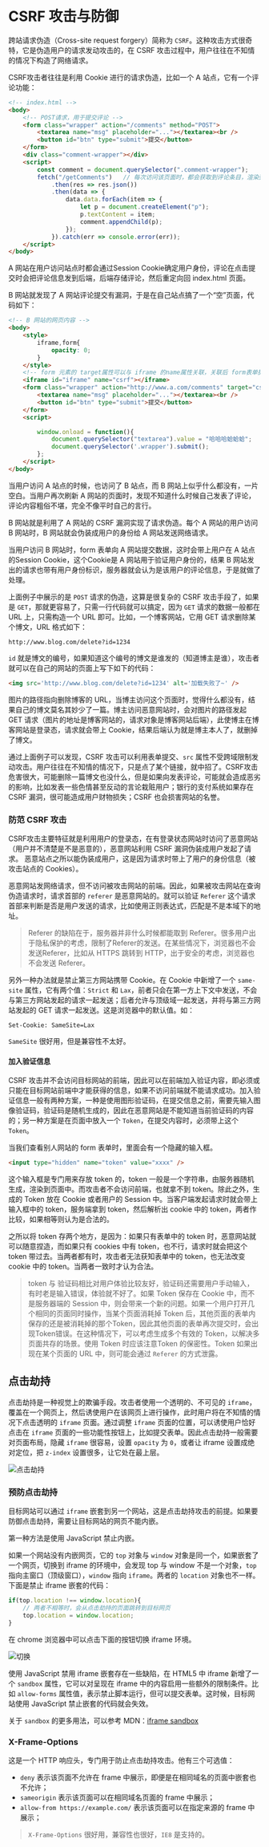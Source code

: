 # CSRF 攻击与防御

跨站请求伪造（Cross-site request forgery）简称为 `CSRF`。这种攻击方式很奇特，它是伪造用户的请求发动攻击的，在 CSRF 攻击过程中，用户往往在不知情的情况下构造了网络请求。  

CSRF攻击者往往是利用 Cookie 进行的请求伪造，比如一个 A 站点，它有一个评论功能：  

```html
<!-- index.html -->
<body>
    <!-- POST请求，用于提交评论 -->
    <form class="wrapper" action="/comments" method="POST">
        <textarea name="msg" placeholder="..."></textarea><br />
        <button id="btn" type="submit">提交</button>
    </form>
    <div class="comment-wrapper"></div>
    <script>
        const comment = document.querySelector(".comment-wrapper");
        fetch("/getComments")   // 每次访问该页面时，都会获取到评论条目，渲染到页面上
            .then(res => res.json())
            .then(data => {
                data.data.forEach(item => {
                    let p = document.createElement("p");
                    p.textContent = item;
                    comment.appendChild(p);
                });
            }).catch(err => console.error(err));
    </script>
</body>
```

A 网站在用户访问站点时都会通过Session Cookie确定用户身份，评论在点击提交时会把评论信息发到后端，后端存储评论，然后重定向回 index.html 页面。

B 网站就发现了 A 网站评论提交有漏洞，于是在自己站点搞了一个“空”页面，代码如下：

```html
<!-- B 网站的网页内容 -->
<body>
    <style>
        iframe,form{
            opacity: 0;
        }
    </style>
    <!-- form 元素的 target属性可以与 iframe 的name属性关联，关联后 form表单提交跳转的页面会在 iframe 中展示 -->
    <iframe id="iframe" name="csrf"></iframe>
    <form class="wrapper" action="http://www.a.com/comments" target="csrf" method="POST">
        <textarea name="msg" placeholder="..."></textarea><br />
        <button id="btn" type="submit">提交</button>
    </form>
    <script>

        window.onload = function(){
            document.querySelector("textarea").value = "哈哈哈蛤蛤蛤";
            document.querySelector('.wrapper').submit();
        };
    </script>
</body>
```

当用户访问 A 站点的时候，也访问了 B 站点，而 B 网站上似乎什么都没有，一片空白。当用户再次刷新 A 网站的页面时，发现不知道什么时候自己发表了评论，评论内容粗俗不堪，完全不像平时自己的言行。  

B 网站就是利用了 A 网站的 CSRF 漏洞实现了请求伪造。每个 A 网站的用户访问 B 网站时，B 网站就会伪装成用户的身份给 A 网站发送网络请求。

当用户访问 B 网站时，form 表单向 A 网站提交数据，这时会带上用户在 A 站点的Session Cookie，这个Cookie是 A 网站用于验证用户身份的，结果 B 网站发出的请求也带有用户身份标识，服务器就会认为是该用户的评论信息，于是就做了处理。  

上面例子中展示的是 `POST` 请求的伪造，这算是很复杂的 CSRF 攻击手段了，如果是 `GET`，那就更容易了，只需一行代码就可以搞定，因为 `GET` 请求的数据一般都在 URL 上，只需构造一个 URL 即可。比如，一个博客网站，它用 GET 请求删除某个博文，URL 格式如下：  

```
http://www.blog.com/delete?id=1234
```

`id` 就是博文的编号，如果知道这个编号的博文是谁发的（知道博主是谁），攻击者就可以在自己的网站的页面上写下如下的代码：  

```html
<img src='http://www.blog.com/delete?id=1234' alt='加载失败了~' />
```

图片的路径指向删除博客的 URL，当博主访问这个页面时，觉得什么都没有，结果自己的博文莫名其妙少了一篇。博主访问恶意网站时，会对图片的路径发起 GET 请求（图片的地址是博客网站的，请求对象是博客网站后端），此使博主在博客网站是登录态，请求就会带上 Cookie，结果后端认为就是博主本人了，就删掉了博文。  

通过上面例子可以发现，CSRF 攻击可以利用表单提交、`src` 属性不受跨域限制发动攻击。用户往往在不知情的情况下，只是点了某个链接，就中招了。CSRF攻击危害很大，可能删除一篇博文也没什么，但是如果向发表评论，可能就会造成恶劣的影响，比如发表一些色情甚至反动的言论栽赃用户；银行的支付系统如果存在 CSRF 漏洞，很可能造成用户财物损失；CSRF 也会损害网站的名誉。  

### 防范 CSRF 攻击

CSRF攻击主要特征就是利用用户的登录态，在有登录状态网站时访问了恶意网站（用户并不清楚是不是恶意的），恶意网站利用 CSRF 漏洞伪装成用户发起了请求。
恶意站点之所以能伪装成用户，这是因为请求时带上了用户的身份信息（被攻击站点的 Cookies）。  

恶意网站发网络请求，但不访问被攻击网站的前端。因此，如果被攻击网站在查询伪造请求时，请求首部的 `referer` 是恶意网站的。就可以验证 `Referer` 这个请求首部来判断是否是用户发送的请求，比如使用正则表达式，匹配是不是本域下的地址。  

> Referer 的缺陷在于，服务器并非什么时候都能取到 Referer。很多用户出于隐私保护的考虑，限制了Referer的发送。在某些情况下，浏览器也不会发送Referer，比如从 HTTPS 跳转到 HTTP，出于安全的考虑，浏览器也不会发送 Referer。

另外一种办法就是禁止第三方网站携带 Cookie。在 Cookie 中新增了一个 `same-site` 属性，它有两个值：`Strict` 和 `Lax`，前者只会在第一方上下文中发送，不会与第三方网站发起的请求一起发送；后者允许与顶级域一起发送，并将与第三方网站发起的 GET 请求一起发送。这是浏览器中的默认值。如：  

```
Set-Cookie: SameSite=Lax
```

`SameSite` 很好用，但是兼容性不太好。  

#### 加入验证信息

CSRF 攻击并不会访问目标网站的前端，因此可以在前端加入验证内容，即必须或只能在目标网站前端中才能获得的信息，如果不访问前端就不能请求成功。加入验证信息一般有两种方案，一种是使用图形验证码，在提交信息之前，需要先输入图像验证码，验证码是随机生成的，因此在恶意网站是不能知道当前验证码的内容的；另一种方案是在页面中放入一个 `Token`，在提交内容时，必须带上这个 `Token`。  

当我们查看别人网站的 form 表单时，里面会有一个隐藏的输入框。

```html
<input type="hidden" name="token" value="xxxx" />
```

这个输入框是专门用来存放 token 的，token 一般是一个字符串，由服务器随机生成，渲染到页面中。而攻击者不会访问前端，也就拿不到 token。除此之外，生成的 Token 放在 Cookie 或者用户的 Session 中。当客户端发起请求时就会带上输入框中的 token，服务端拿到 token，然后解析出 cookie 中的 token，两者作比较，如果相等则认为是合法的。  

之所以将 token 存两个地方，是因为：如果只有表单中的 token 时，恶意网站就可以随意捏造，而如果只有 cookies 中有 token，也不行，请求时就会把这个 token 带过去。当两者都有时，攻击者无法获知表单中的 token，也无法改变 cookie 中的 token。当两者一致时才认为合法。

> token 与 验证码相比对用户体验比较友好，验证码还需要用户手动输入，有时老是输入错误，体验就不好了。如果 Token 保存在 Cookie 中，而不是服务器端的 Session 中，则会带来一个新的问题。如果一个用户打开几个相同的页面同时操作，当某个页面消耗掉 Token 后，其他页面的表单内保存的还是被消耗掉的那个Token，因此其他页面的表单再次提交时，会出现Token错误。在这种情况下，可以考虑生成多个有效的 Token，以解决多页面共存的场景。使用 Token 时应该注意Token 的保密性。Token 如果出现在某个页面的 URL 中，则可能会通过 `Referer` 的方式泄露。  

## 点击劫持

点击劫持是一种视觉上的欺骗手段。攻击者使用一个透明的、不可见的 `iframe`，覆盖在一个网页上，然后诱使用户在该网页上进行操作，此时用户将在不知情的情况下点击透明的 `iframe` 页面。通过调整 `iframe` 页面的位置，可以诱使用户恰好点击在 `iframe` 页面的一些功能性按钮上，比如提交表单。因此点击劫持一般需要对页面布局，隐藏 `iframe` 很容易，设置 `opacity` 为 `0`，或者让 iframe 设置成绝对定位，把 `z-index` 设置很多，让它处在最上层。  

![点击劫持](img/点击劫持.png)   

### 预防点击劫持

目标网站可以通过 `iframe` 嵌套到另一个网站，这是点击劫持攻击的前提。如果要防御点击劫持，需要让目标网站的网页不能内嵌。  

第一种方法是使用 JavaScript 禁止内嵌。  

如果一个网站没有内嵌网页，它的 `top` 对象与 `window` 对象是同一个，如果嵌套了一个网页，切换到 iframe 的环境中，会发现 top 与 window 不是一个对象，`top` 指向主窗口（顶级窗口），`window` 指向 `iframe`。两者的 `location` 对象也不一样。下面是禁止 iframe 嵌套的代码：  

```js
if(top.location !== window.location){
    // 两者不相等时，会从点击劫持的页面跳转到目标网页
    top.location = window.location;
}
```

在 chrome 浏览器中可以点击下面的按钮切换 iframe 环境。  

![切换](img/切换窗口环境.png)

使用 JavaScript 禁用 iframe 嵌套存在一些缺陷，在 HTML5 中 iframe 新增了一个 `sandbox` 属性，它可以对呈现在 iframe 中的内容启用一些额外的限制条件。比如 `allow-forms` 属性值，表示禁止脚本运行，但可以提交表单。这时候，目标网站使用 JavaScript 禁止嵌套的代码就会失效。  

关于 `sandbox` 的更多用法，可以参考 MDN：[iframe sandbox](https://developer.mozilla.org/zh-CN/docs/Web/HTML/Element/iframe)   

### X-Frame-Options

这是一个 HTTP 响应头，专门用于防止点击劫持攻击。他有三个可选值：  

- `deny` 表示该页面不允许在 frame 中展示，即便是在相同域名的页面中嵌套也不允许；
- `sameorigin` 表示该页面可以在相同域名页面的 frame 中展示；
- `allow-from https://example.com/` 表示该页面可以在指定来源的 frame 中展示；  

> `X-Frame-Options` 很好用，兼容性也很好，`IE8` 是支持的。


